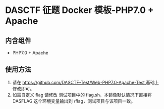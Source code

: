 # DASCTF 征题 Docker 模板-PHP7.0 + Apache
## 内含组件
- PHP7.0 + Apache

## 使用方法
1. 请在 [https://github.com/DASCTF-Test/Web-PHP7.0-Apache-Test ](https://github.com/DASCTF-Offical/Docker-Template-Example-For-Web-PHP7.0-Apache-Test) 基础上修改即可。
2. 如需自定义 flag 请修改 测试项目中的 flag.sh，本镜像默认情况下直接将 DASFLAG 这个环境变量输出到 /flag，测试项目与该项目一致。
